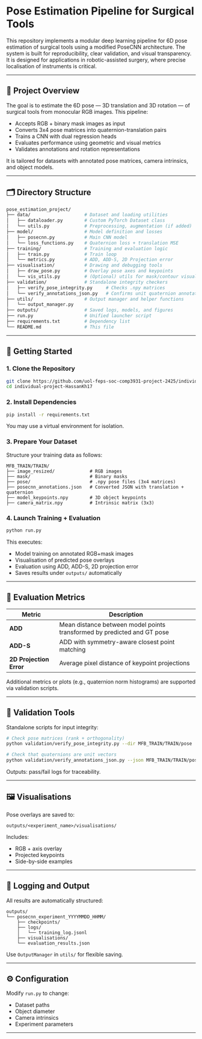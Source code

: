 # Pose Estimation Pipeline for Surgical Tools

This repository implements a modular deep learning pipeline for 6D pose estimation of surgical tools using a modified PoseCNN architecture. The system is built for reproducibility, clear validation, and visual transparency. It is designed for applications in robotic-assisted surgery, where precise localisation of instruments is critical.

---

## 🧠 Project Overview

The goal is to estimate the 6D pose — 3D translation and 3D rotation — of surgical tools from monocular RGB images. This pipeline:

- Accepts RGB + binary mask images as input
- Converts 3x4 pose matrices into quaternion-translation pairs
- Trains a CNN with dual regression heads
- Evaluates performance using geometric and visual metrics
- Validates annotations and rotation representations

It is tailored for datasets with annotated pose matrices, camera intrinsics, and object models.

---

## 🗂 Directory Structure

```bash
pose_estimation_project/
├── data/                    # Dataset and loading utilities
│   ├── dataloader.py        # Custom PyTorch Dataset class
│   └── utils.py             # Preprocessing, augmentation (if added)
├── model/                   # Model definition and losses
│   ├── posecnn.py           # Main CNN model
│   └── loss_functions.py    # Quaternion loss + translation MSE
├── training/                # Training and evaluation logic
│   ├── train.py             # Train loop
│   └── metrics.py           # ADD, ADD-S, 2D Projection error
├── visualisation/           # Drawing and debugging tools
│   ├── draw_pose.py         # Overlay pose axes and keypoints
│   └── vis_utils.py         # (Optional) utils for mask/contour visualisation
├── validation/              # Standalone integrity checkers
│   ├── verify_pose_integrity.py     # Checks .npy matrices
│   └── verify_annotations_json.py   # Confirms unit quaternion annotations
├── utils/                   # Output manager and helper functions
│   └── output_manager.py
├── outputs/                 # Saved logs, models, and figures
├── run.py                   # Unified launcher script
├── requirements.txt         # Dependency list
└── README.md                # This file
```

---

## 🚀 Getting Started

### 1. Clone the Repository
```bash
git clone https://github.com/uol-feps-soc-comp3931-project-2425/individual-project-HassanKh17.git
cd individual-project-HassanKh17
```

### 2. Install Dependencies
```bash
pip install -r requirements.txt
```
You may use a virtual environment for isolation.

### 3. Prepare Your Dataset
Structure your training data as follows:
```
MFB_TRAIN/TRAIN/
├── image_resized/             # RGB images
├── mask/                      # Binary masks
├── pose/                      # .npy pose files (3x4 matrices)
├── posecnn_annotations.json   # Converted JSON with translation + quaternion
├── model_keypoints.npy        # 3D object keypoints
├── camera_matrix.npy          # Intrinsic matrix (3x3)
```

### 4. Launch Training + Evaluation
```bash
python run.py
```
This executes:
- Model training on annotated RGB+mask images
- Visualisation of predicted pose overlays
- Evaluation using ADD, ADD-S, 2D projection error
- Saves results under `outputs/` automatically

---

## 🧪 Evaluation Metrics

| Metric | Description |
|--------|-------------|
| **ADD**      | Mean distance between model points transformed by predicted and GT pose |
| **ADD-S**    | ADD with symmetry-aware closest point matching |
| **2D Projection Error** | Average pixel distance of keypoint projections |

Additional metrics or plots (e.g., quaternion norm histograms) are supported via validation scripts.

---

## 🧹 Validation Tools

Standalone scripts for input integrity:

```bash
# Check pose matrices (rank + orthogonality)
python validation/verify_pose_integrity.py --dir MFB_TRAIN/TRAIN/pose

# Check that quaternions are unit vectors
python validation/verify_annotations_json.py --json MFB_TRAIN/TRAIN/posecnn_annotations.json
```

Outputs: pass/fail logs for traceability.

---

## 🖼 Visualisations

Pose overlays are saved to:
```
outputs/<experiment_name>/visualisations/
```
Includes:
- RGB + axis overlay
- Projected keypoints
- Side-by-side examples

---

## 🧾 Logging and Output
All results are automatically structured:
```
outputs/
└── posecnn_experiment_YYYYMMDD_HHMM/
    ├── checkpoints/
    ├── logs/
    │   └── training_log.jsonl
    ├── visualisations/
    └── evaluation_results.json
```
Use `OutputManager` in `utils/` for flexible saving.

---

## ⚙️ Configuration
Modify `run.py` to change:
- Dataset paths
- Object diameter
- Camera intrinsics
- Experiment parameters

---


